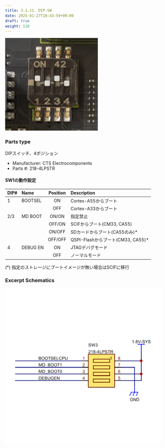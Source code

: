 ```yaml
---
title: 3.1.11. DIP-SW
date: 2025-01-27T10:43:59+09:00
draft: true
weight: 110
---
```


![Connector_DIP-SW](images/DIP-SW_300x300.png)

### Parts type
DIPスイッチ、4ポジション
* Manufacturer: CTS Electrocomponents
* Parts #: 218-4LPSTR

#### SW1の動作設定
|DIP#|Name|Position| Description|
|:---|:---|:---:|:---|
|1|BOOTSEL|ON|Cortex-A55からブート|
|||OFF|Cortex-A33からブート|
|2/3|MD BOOT|ON/ON|指定禁止|
|||OFF/ON|SCIFからブート(CM33, CA55)|
|||ON/OFF|SDカードからブート(CA55のみ)*|
|||OFF/OFF|QSPI-Flashからブート(CM33, CA55)*|
|4|DEBUG EN|ON|JTAGデバグモード|
|||OFF|ノーマルモード|

(*) 指定のストレージにブートイメージが無い場合はSCIFに移行

### Excerpt Schematics

![Connector_DIP-SW](images/DIP-SW_ExcerptSchematics.png)

